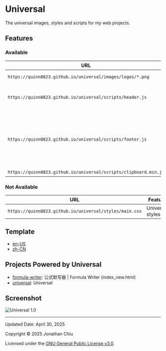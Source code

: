 # Universal

The universal images, styles and scripts for my web projects.

## Features

### Available

| URL | Feature |
| --- | --- |
| `https://quinn0823.github.io/universal/images/logos/*.png` | Universal logos. |
| `https://quinn0823.github.io/universal/scripts/header.js` | Automatic title, allowing page customization. |
| `https://quinn0823.github.io/universal/scripts/footer.js` | Footer based on the `<meta>` element: updated date, copyright (year and author) and license notice, and links. |
| `https://quinn0823.github.io/universal/scripts/clipboard.min.js` | clipboard.js |

### Not Available

| URL | Feature |
| --- | --- |
| `https://quinn0823.github.io/universal/styles/main.css` | Universal styles. |

## Template

- [en-US](https://quinn0823.github.io/universal/template/en-us/)
- [zh-CN](https://quinn0823.github.io/universal/template/zh-cn/)

## Projects Powered by Universal

- [formula-writer](https://github.com/quinn0823/formula-writer): 公式默写器 | Formula Writer (index_new.html)
- [universal](): Universal

## Screenshot

![Universal 1.0](https://github.com/user-attachments/assets/2bf95411-5e29-481d-bf79-7ffe09c0e01f)

---

Updated Date: April 30, 2025

Copyright © 2025 Jonathan Chiu

Licensed under the [GNU General Public License v3.0](LICENSE).